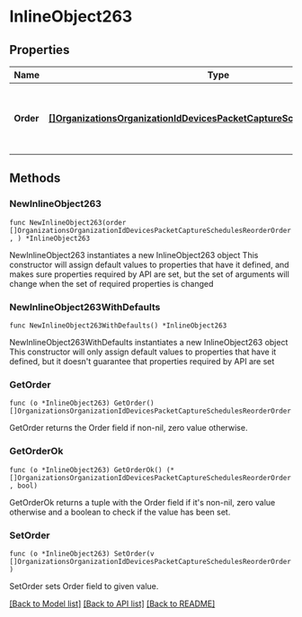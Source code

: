 # InlineObject263

## Properties

Name | Type | Description | Notes
------------ | ------------- | ------------- | -------------
**Order** | [**[]OrganizationsOrganizationIdDevicesPacketCaptureSchedulesReorderOrder**](OrganizationsOrganizationIdDevicesPacketCaptureSchedulesReorderOrder.md) | Array of schedule IDs and their priorities to reorder. | 

## Methods

### NewInlineObject263

`func NewInlineObject263(order []OrganizationsOrganizationIdDevicesPacketCaptureSchedulesReorderOrder, ) *InlineObject263`

NewInlineObject263 instantiates a new InlineObject263 object
This constructor will assign default values to properties that have it defined,
and makes sure properties required by API are set, but the set of arguments
will change when the set of required properties is changed

### NewInlineObject263WithDefaults

`func NewInlineObject263WithDefaults() *InlineObject263`

NewInlineObject263WithDefaults instantiates a new InlineObject263 object
This constructor will only assign default values to properties that have it defined,
but it doesn't guarantee that properties required by API are set

### GetOrder

`func (o *InlineObject263) GetOrder() []OrganizationsOrganizationIdDevicesPacketCaptureSchedulesReorderOrder`

GetOrder returns the Order field if non-nil, zero value otherwise.

### GetOrderOk

`func (o *InlineObject263) GetOrderOk() (*[]OrganizationsOrganizationIdDevicesPacketCaptureSchedulesReorderOrder, bool)`

GetOrderOk returns a tuple with the Order field if it's non-nil, zero value otherwise
and a boolean to check if the value has been set.

### SetOrder

`func (o *InlineObject263) SetOrder(v []OrganizationsOrganizationIdDevicesPacketCaptureSchedulesReorderOrder)`

SetOrder sets Order field to given value.



[[Back to Model list]](../README.md#documentation-for-models) [[Back to API list]](../README.md#documentation-for-api-endpoints) [[Back to README]](../README.md)


